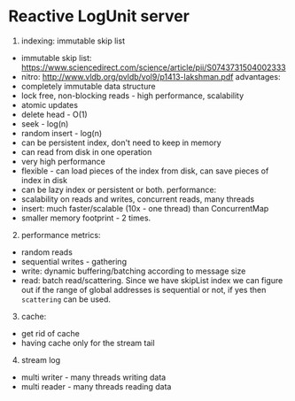 # Reactive LogUnit server

1. indexing: immutable skip list
  - immutable skip list: https://www.sciencedirect.com/science/article/pii/S0743731504002333
  - nitro: http://www.vldb.org/pvldb/vol9/p1413-lakshman.pdf
  advantages:
   - completely immutable data structure
   - lock free, non-blocking reads - high performance, scalability
   - atomic updates
   - delete head - O(1)
   - seek - log(n)
   - random insert - log(n)
   - can be persistent index, don't need to keep in memory
   - can read from disk in one operation
   - very high performance
   - flexible - can load pieces of the index from disk, can save pieces of index in disk
   - can be lazy index or persistent or both.
  performance:
   - scalability on reads and writes, concurrent reads, many threads
   - insert: much faster/scalable (10x - one thread) than ConcurrentMap
   - smaller memory footprint - 2 times. 
  
2. performance metrics:
  - random reads
  - sequential writes - gathering
  - write: dynamic buffering/batching according to message size
  - read: batch read/scattering. Since we have skipList index we can figure out
    if the range of global addresses is sequential or not, 
    if yes then `scattering` can be used.
  
3. cache:
  - get rid of cache
  - having cache only for the stream tail 
  
4. stream log
  - multi writer - many threads writing data
  - multi reader - many threads reading data